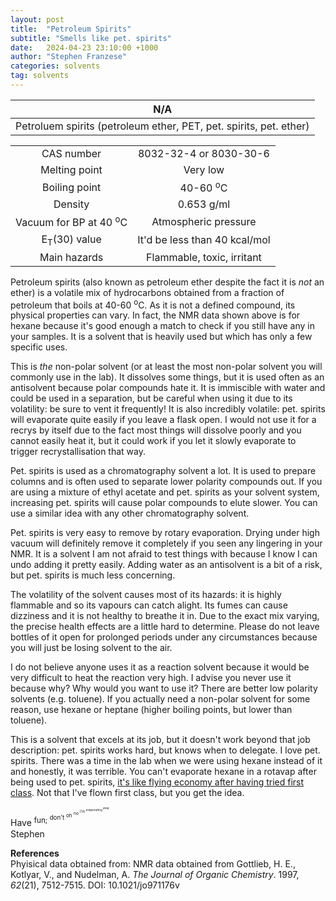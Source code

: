 ```yaml
---
layout: post
title:  "Petroleum Spirits"
subtitle: "Smells like pet. spirits"
date:   2024-04-23 23:10:00 +1000
author: "Stephen Franzese"
categories: solvents
tag: solvents
---
```



|N/A|
|:---:|
|Petroluem spirits (petroleum ether, PET, pet. spirits, pet. ether)|

|  |  |
| :----------------: | :-----------------: |
| CAS number       | 8032-32-4 or 8030-30-6 |
| Melting point |  Very low   |
| Boiling point | 40-60 <sup>o</sup>C |
|    Density    |     0.653 g/ml      |
| Vacuum for BP at 40 <sup>o</sup>C |     Atmospheric pressure     |
| E<sub>T</sub>(30) value | It'd be less than 40 kcal/mol |
| Main hazards  | Flammable, toxic, irritant |

Petroleum spirits (also known as petroleum ether despite the fact it is *not* an ether) is a volatile mix of hydrocarbons obtained from a fraction of petroleum that boils at 40-60 <sup>o</sup>C. As it is not a defined compound, its physical properties can vary. In fact, the NMR data shown above is for hexane because it's good enough a match to check if you still have any in your samples. It is a solvent that is heavily used but which has only a few specific uses.

This is *the* non-polar solvent (or at least the most non-polar solvent you will commonly use in the lab). It dissolves some things, but it is used often as an antisolvent because polar compounds hate it. It is immiscible with water and could be used in a separation, but be careful when using it due to its volatility: be sure to vent it frequently! It is also incredibly volatile: pet. spirits will evaporate quite easily if you leave a flask open. I would not use it for a recrys by itself due to the fact most things will dissolve poorly and you cannot easily heat it, but it could work if you let it slowly evaporate to trigger recrystallisation that way.

Pet. spirits is used as a chromatography solvent a lot. It is used to prepare columns and is often used to separate lower polarity compounds out. If you are using a mixture of ethyl acetate and pet. spirits as your solvent system, increasing pet. spirits will cause polar compounds to elute slower. You can use a similar idea with any other chromatography solvent.

Pet. spirits is very easy to remove by rotary evaporation. Drying under high vacuum will definitely remove it completely if you seen any lingering in your NMR. It is a solvent I am not afraid to test things with because I know I can undo adding it pretty easily. Adding water as an antisolvent is a bit of a risk, but pet. spirits is much less concerning.

The volatility of the solvent causes most of its hazards: it is highly flammable and so its vapours can catch alight. Its fumes can cause dizziness and it is not healthy to breathe it in. Due to the exact mix varying, the precise health effects are a little hard to determine. Please do not leave bottles of it open for prolonged periods under any circumstances because you will just be losing solvent to the air.

I do not believe anyone uses it as a reaction solvent because it would be very difficult to heat the reaction very high. I advise you never use it because why? Why would you want to use it? There are better low polarity solvents (e.g. toluene). If you actually need a non-polar solvent for some reason, use hexane or heptane (higher boiling points, but lower than toluene).

This is a solvent that excels at its job, but it doesn't work beyond that job description: pet. spirits works hard, but knows when to delegate. I love pet. spirits. There was a time in the lab when we were using hexane instead of it and honestly, it was terrible. You can't evaporate hexane in a rotavap after being used to pet. spirits, [it's like flying economy after having tried first class](https://www.youtube.com/watch?v=d2JKXbVGq7A). Not that I've flown first class, but you get the idea.

Have <sup>fun; <sup>don't <sup>oh <sup>no <sup>I'm <sup>evaporating <sup>away</sup></sup></sup></sup></sup></sup></sup>\
Stephen

**References**\
Phyisical data obtained from: 
NMR data obtained from Gottlieb, H. E., Kotlyar, V., and Nudelman, A. *The Journal of Organic Chemistry*. 1997, *62*(21), 7512-7515. DOI: 10.1021/jo971176v
